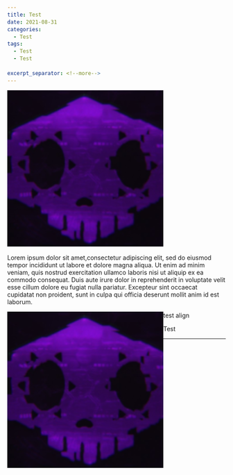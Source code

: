 ```yaml
---
title: Test
date: 2021-08-31
categories:
  - Test
tags:
  - Test
  - Test

excerpt_separator: <!--more-->
---
```



<p><img src="/assets/images/sombra.png" alt="" /></p>

<p>Lorem ipsum dolor sit amet,consectetur adipiscing elit, sed do eiusmod tempor incididunt ut labore et dolore magna aliqua. Ut enim ad minim veniam, quis nostrud exercitation ullamco laboris nisi ut aliquip ex ea commodo consequat. Duis aute irure dolor in reprehenderit in voluptate velit esse cillum dolore eu fugiat nulla pariatur. Excepteur sint occaecat cupidatat non proident, sunt in culpa qui officia deserunt mollit anim id est laborum.</p>


<!--more-->

<p> test align<img src="/assets/images/sombra.png" align="left" alt="" /></p>

<p>Test</p>

---

